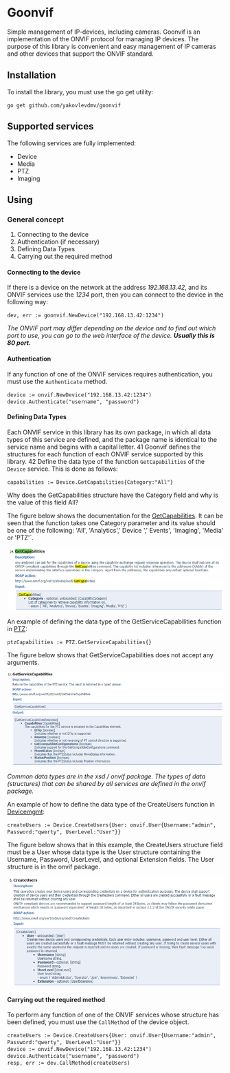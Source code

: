 # Goonvif
Simple management of IP-devices, including cameras. Goonvif is an implementation of the ONVIF protocol for managing IP devices. The purpose of this library is convenient and easy management of IP cameras and other devices that support the ONVIF standard.

## Installation
To install the library, you must use the go get utility:
```
go get github.com/yakovlevdmv/goonvif
```
## Supported services
The following services are fully implemented:
- Device
- Media
- PTZ
- Imaging

## Using

### General concept
1) Connecting to the device
2) Authentication (if necessary)
3) Defining Data Types
4) Carrying out the required method

#### Connecting to the device
If there is a device on the network at the address *192.168.13.42*, and its ONVIF services use the *1234* port, then you can connect to the device in the following way:
```
dev, err := goonvif.NewDevice("192.168.13.42:1234")
```

*The ONVIF port may differ depending on the device and to find out which port to use, you can go to the web interface of the device. **Usually this is 80 port.***

#### Authentication
If any function of one of the ONVIF services requires authentication, you must use the `Authenticate` method.
```
device := onvif.NewDevice("192.168.13.42:1234")
device.Authenticate("username", "password")
```

#### Defining Data Types
Each ONVIF service in this library has its own package, in which all data types of this service are defined, and the package name is identical to the service name and begins with a capital letter. 41 Goonvif defines the structures for each function of each ONVIF service supported by this library. 42 Define the data type of the function `GetCapabilities` of the` Device` service. This is done as follows:
```
capabilities := Device.GetCapabilities{Category:"All"}
```
Why does the GetCapabilities structure have the Category field and why is the value of this field All?

The figure below shows the documentation for the [GetCapabilities](https://www.onvif.org/ver10/device/wsdl/devicemgmt.wsdl). It can be seen that the function takes one Category parameter and its value should be one of the following: 'All', 'Analytics',' Device ',' Events', 'Imaging', 'Media' or 'PTZ'`.

![Device GetCapabilities](img/exmp_GetCapabilities.png)

An example of defining the data type of the GetServiceCapabilities function in [PTZ](https://www.onvif.org/ver20/ptz/wsdl/ptz.wsdl):
```
ptzCapabilities := PTZ.GetServiceCapabilities{}
```
The figure below shows that GetServiceCapabilities does not accept any arguments.

![PTZ GetServiceCapabilities](img/GetServiceCapabilities.png)

*Common data types are in the xsd / onvif package. The types of data (structures) that can be shared by all services are defined in the onvif package.*

An example of how to define the data type of the CreateUsers function in [Devicemgmt](https://www.onvif.org/ver10/device/wsdl/devicemgmt.wsdl):
```
createUsers := Device.CreateUsers{User: onvif.User{Username:"admin", Password:"qwerty", UserLevel:"User"}}
```

The figure below shows that in this example, the CreateUsers structure field must be a User whose data type is the User structure containing the Username, Password, UserLevel, and optional Extension fields. The User structure is in the onvif package.

![Device CreateUsers](img/exmp_CreateUsers.png)

#### Carrying out the required method
To perform any function of one of the ONVIF services whose structure has been defined, you must use the `CallMethod` of the device object.
```
createUsers := Device.CreateUsers{User: onvif.User{Username:"admin", Password:"qwerty", UserLevel:"User"}}
device := onvif.NewDevice("192.168.13.42:1234")
device.Authenticate("username", "password")
resp, err := dev.CallMethod(createUsers)
```
